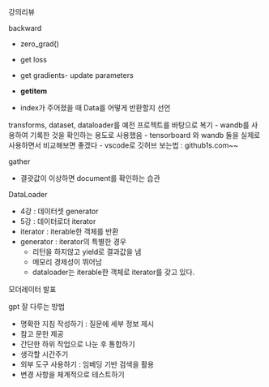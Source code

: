강의리뷰

backward
- zero_grad()
- get loss
- get gradients- update parameters

- __getitem__
- index가 주어졌을 때 Data를 어떻게 반환할지 선언

transforms, dataset, dataloader를 예전 프로젝트를 바탕으로 복기
    - wandb를 사용하여 기록한 것을 확인하는 용도로 사용했음
    - tensorboard 와 wandb 둘을 실제로 사용하면서 비교해보면 좋겠다
    - vscode로 깃허브 보는법  : github1s.com~~

gather
- 결괏값이 이상하면 document를 확인하는 습관


DataLoader
- 4강 : 데이터셋 generator
- 5강  : 데이터로더 iterator
- iterator : iterable한 객체를 반환
- generator : iterator의 특별한 경우
    - 리턴을 하지않고 yield로 결과값을 냄
    - 메모리 경제성이 뛰어남
    - dataloader는 iterable한 객체로 iterator를 갖고 있다.
 

모더레이터 발표

gpt 잘 다루는 방법
- 명확한 지침 작성하기 : 질문에 세부 정보 제시
- 참고 문헌 제공
- 간단한 하위 작업으로 나눈 후 통합하기
- 생각할 시간주기
- 외부 도구 사용하기 : 임베딩 기반 검색을 활용
- 변경 사항을 체계적으로 테스트하기
